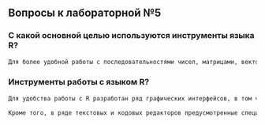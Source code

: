 ## Вопросы к лабораторной №5

### С какой основной целью используются инструменты языка R?

```bash
Для более удобной работы с последовательностями чисел, матрицами, векторами и операциями над ними с помощью встроенных инструментов.
```

### Инструменты работы с языком R?

```bash
Для удобства работы с R разработан ряд графических интерфейсов, в том числе RStudio, JGR, RKWard, SciViews-R, Statistical Lab, R Commander, Rattle, а также программный пакет Shiny.

Кроме того, в ряде текстовых и кодовых редакторов предусмотренные специальные режимы для работы с R
```
